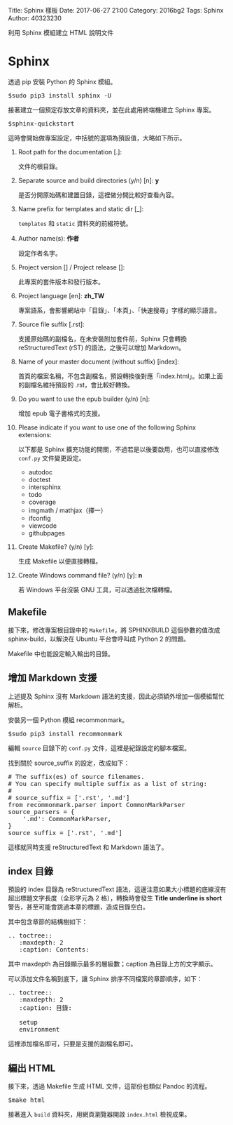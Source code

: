 Title: Sphinx 樣板
Date: 2017-06-27 21:00
Category: 2016bg2
Tags: Sphinx
Author: 40323230

利用 Sphinx 模組建立 HTML 說明文件

<!-- PELICAN_END_SUMMARY -->

Sphinx
===

透過 pip 安裝 Python 的 Sphinx 模組。

<pre class="brush: bash">
$sudo pip3 install sphinx -U
</pre>

接著建立一個預定存放文章的資料夾，並在此處用終端機建立 Sphinx 專案。

<pre class="brush: bash">
$sphinx-quickstart
</pre>

這時會開始做專案設定，中括號的選項為預設值，大略如下所示。

1. Root path for the documentation [.]:
    
    文件的根目錄。
    
1. Separate source and build directories (y/n) [n]: **y**
    
    是否分開原始碼和建置目錄，這裡做分開比較好查看內容。
    
1. Name prefix for templates and static dir [_]:
    
    `templates` 和 `static` 資料夾的前綴符號。
    
1. Author name(s): **作者**
    
    設定作者名字。
    
1. Project version [] / Project release []:
    
    此專案的套件版本和發行版本。
    
1. Project language [en]: **zh_TW**
    
    專案語系，會影響網站中「目錄」、「本頁」、「快速搜尋」字樣的顯示語言。
    
1. Source file suffix [.rst]:
    
    支援原始碼的副檔名，在未安裝附加套件前，Sphinx 只會轉換 reStructuredText (rST) 的語法，之後可以增加 Markdown。
    
1. Name of your master document (without suffix) [index]:
    
    首頁的檔案名稱，不包含副檔名，預設轉換後對應「index.html」。如果上面的副檔名維持預設的 .rst，會比較好轉換。
    
1. Do you want to use the epub builder (y/n) [n]:
    
    增加 epub 電子書格式的支援。
    
1. Please indicate if you want to use one of the following Sphinx extensions:
    
    以下都是 Sphinx 擴充功能的開關，不過若是以後要啟用，也可以直接修改 `conf.py` 文件變更設定。
    
    * autodoc
    * doctest
    * intersphinx
    * todo
    * coverage
    * imgmath / mathjax（擇一）
    * ifconfig
    * viewcode
    * githubpages
    
1. Create Makefile? (y/n) [y]:
    
    生成 Makefile 以便直接轉檔。
    
1. Create Windows command file? (y/n) [y]: **n**
    
    若 Windows 平台沒裝 GNU 工具，可以透過批次檔轉檔。

Makefile
---

接下來，修改專案根目錄中的 `Makefile`，將 SPHINXBUILD 這個參數的值改成 sphinx-build，以解決在 Ubuntu 平台會呼叫成 Python 2 的問題。

Makefile 中也能設定輸入輸出的目錄。

增加 Markdown 支援
---

上述提及 Sphinx 沒有 Markdown 語法的支援，因此必須額外增加一個模組幫忙解析。

安裝另一個 Python 模組 recommonmark。

<pre class="brush: bash">
$sudo pip3 install recommonmark
</pre>

編輯 `source` 目錄下的 `conf.py` 文件，這裡是紀錄設定的腳本檔案。

找到關於 source_suffix 的設定，改成如下：

<pre class="brush: python">
# The suffix(es) of source filenames.
# You can specify multiple suffix as a list of string:
#
# source_suffix = ['.rst', '.md']
from recommonmark.parser import CommonMarkParser
source_parsers = {
    '.md': CommonMarkParser,
}
source_suffix = ['.rst', '.md']
</pre>

這樣就同時支援 reStructuredText 和 Markdown 語法了。

index 目錄
---

預設的 index 目錄為 reStructuredText 語法，這邊注意如果大小標題的底線沒有超出標題文字長度（全形字元為 2 格），轉換時會發生 **Title underline is short** 警告，甚至可能會跳過本章的標題，造成目錄空白。

其中包含章節的結構樹如下：

<pre class="brush: text">
.. toctree::
   :maxdepth: 2
   :caption: Contents:
</pre>

其中 maxdepth 為目錄顯示最多的層級數；caption 為目錄上方的文字顯示。

可以添加文件名稱到底下，讓 Sphinx 排序不同檔案的章節順序，如下：

<pre class="brush: text">
.. toctree::
   :maxdepth: 2
   :caption: 目錄:

   setup
   environment
</pre>

這裡添加檔名即可，只要是支援的副檔名即可。

編出 HTML
---

接下來，透過 Makefile 生成 HTML 文件，這部份也類似 Pandoc 的流程。

<pre class="brush: bash">
$make html
</pre>

接著進入 `build` 資料夾，用網頁瀏覽器開啟 `index.html` 檢視成果。